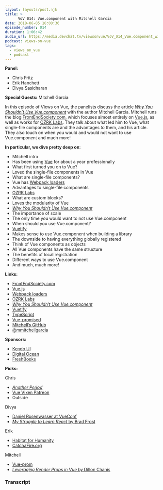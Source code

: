 ```yaml
---
layout: layouts/post.njk
title: >
      VoV 014: Vue.component with Mitchell Garcia
date: 2018-06-05 10:00:36
episode_number: 014
duration: 1:06:42
audio_url: https://media.devchat.tv/viewsonvue/VoV_014_Vue.component_with_Mitchell_Garcia.mp3
podcast: views-on-vue
tags: 
  - views_on_vue
  - podcast
---
```


 **Panel:**

- Chris Fritz
- Erik Hanchett
- Divya Sasidharan

**Special Guests:** Mitchell Garcia

In this episode of Views on Vue, the panelists discuss the article [_Why You Shouldn’t Use Vue.component_](https://frontendsociety.com/why-you-shouldnt-use-vue-component-ff019fbcac2e) with the author Mitchell Garcia. Mitchell runs the blog [FrontEndSociety.com](https://frontendsociety.com/), which focuses almost entirely on [Vue.js](https://vuejs.org/), as well as works for [OZRK Labs](https://ozrklabs.com/). They talk about what led him to Vue, what single-file components are and the advantages to them, and his article. They also touch on when you would and would not want to use Vue.component and much more!

**In particular, we dive pretty deep on:**

- Mitchell intro
- Has been using [Vue](https://vuejs.org/) for about a year professionally
- What first turned you on to Vue?
- Loved the single-file components in Vue
- What are single-file components?
- Vue has [Webpack loaders](https://vue-loader.vuejs.org/)
- Advantages to single-file components
- [OZRK Labs](https://ozrklabs.com/)
- What are custom blocks?
- Loves the modularity of Vue
- [_Why You Shouldn’t Use Vue.component_](https://frontendsociety.com/why-you-shouldnt-use-vue-component-ff019fbcac2e)
- The importance of scale
- The only time you would want to not use Vue.component
- When should you use Vue.component?
- [Vuetify](https://vuetifyjs.com/en/)
- Makes sense to use Vue.component when building a library
- The downside to having everything globally registered
- Think of Vue components as objects
- All Vue components have the same structure
- The benefits of local registration
- Different ways to use Vue.component
- And much, much more!

**Links:**

- [FrontEndSociety.com](https://frontendsociety.com/)
- [Vue.js](https://vuejs.org/)
- [Webpack loaders](https://vue-loader.vuejs.org/)
- [OZRK Labs](https://ozrklabs.com/)
- [_Why You Shouldn’t Use Vue.component_](https://frontendsociety.com/why-you-shouldnt-use-vue-component-ff019fbcac2e)
- [Vuetify](https://vuetifyjs.com/en/)
- [TypeScript](https://www.typescriptlang.org/)
- [Vue-promised](https://github.com/posva/vue-promised)
- [Mitchell’s GitHub](https://github.com/mmitchellgarcia)
- [@mmitchellgarcia](https://twitter.com/mmitchellgarcia)

**Sponsors:**

- [Kendo UI](https://www.telerik.com/kendo-angular-ui/?utm_medium=cpm&utm_source=adventuresinng&utm_campaign=dt-kendo-ang2-nov16&utm_content=audio)
- [Digital Ocean](https://www.digitalocean.com/)
- [FreshBooks](https://www.freshbooks.com/invoice?ref=11731&utm_source=pbm&utm_medium=affiliate-program&utm_influencer=419364&utm_campaign=podcast-influencers)

**Picks:**

Chris

- [_Another Period_](https://en.wikipedia.org/wiki/Another_Period)
- [Vue Vixen Patreon](https://www.patreon.com/vuevixens)
- Outside

Divya

- [Daniel Rosenwasser at VueConf](https://www.youtube.com/watch?v=wDYS6FIXkAc)
- [_My Struggle to Learn React_ by Brad Frost](http://bradfrost.com/blog/post/my-struggle-to-learn-react/)

Erik

- [Habitat for Humanity](https://www.habitat.org/)
- [CatchaFire.org](https://www.catchafire.org/)

Mitchell

- [Vue-prom](https://github.com/Botre/vue-prom)
- [_Leveraging Render Props in Vue_ by Dillon Chanis](https://medium.com/@dillonchanis/leveraging-render-props-in-vue-7eb9a19c262d)


### Transcript


